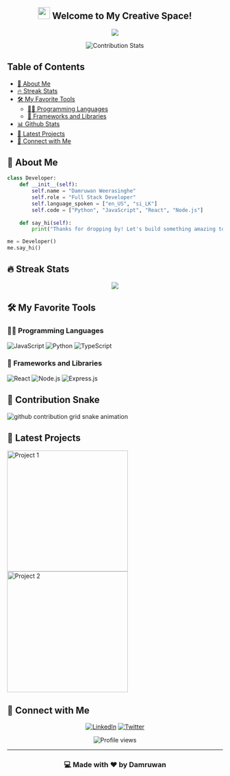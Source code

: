 <h2 align="center">
  <img src="https://media.giphy.com/media/hvRJCLFzcasrR4ia7z/giphy.gif" width="28">
  Welcome to My Creative Space!
</h2>

<p align="center">
  <img src="https://readme-typing-svg.herokuapp.com/?lines=Full-Stack+Developer;Always+learning+new+things;5%2B+years+of+coding+experience&font=Fira%20Code&center=true&width=440&height=45&color=f75c7e&vCenter=true&size=22">
</p>

<p align="center">
  <img src="https://github-contribution-stats.vercel.app/api/?username=CharithCD" alt="Contribution Stats">
</p>

## Table of Contents
- [🚀 About Me](#-about-me)
- [🔥 Streak Stats](#-streak-stats)
- [🛠️ My Favorite Tools](#%EF%B8%8F-my-favorite-tools)
    - [👨‍💻 Programming Languages](#-programming-languages)
    - [🧰 Frameworks and Libraries](#-frameworks-and-libraries)
- [📊 Github Stats](#-github-stats)
- [🎯 Latest Projects](#-latest-projects)
- [🤝 Connect with Me](#-connect-with-me)

## 🚀 About Me

```python
class Developer:
    def __init__(self):
        self.name = "Damruwan Weerasinghe"
        self.role = "Full Stack Developer"
        self.language_spoken = ["en_US", "si_LK"]
        self.code = ["Python", "JavaScript", "React", "Node.js"]
        
    def say_hi(self):
        print("Thanks for dropping by! Let's build something amazing together!")

me = Developer()
me.say_hi()
```

## 🔥 Streak Stats
<p align="center">
  <img src="https://github-readme-streak-stats.herokuapp.com/?user=CharithCD&theme=monokai-metallian&hide_border=true"/>
</p>

## 🛠️ My Favorite Tools

### 👨‍💻 Programming Languages

<p>
    <img alt="JavaScript" src="https://img.shields.io/badge/JavaScript-F7DF1E.svg?logo=javascript&logoColor=black">
    <img alt="Python" src="https://img.shields.io/badge/Python-14354C.svg?logo=python&logoColor=white">
    <img alt="TypeScript" src="https://img.shields.io/badge/TypeScript-007ACC.svg?logo=typescript&logoColor=white">
</p>

### 🧰 Frameworks and Libraries

<p>
    <img alt="React" src="https://img.shields.io/badge/React-20232a.svg?logo=react&logoColor=%2361DAFB">
    <img alt="Node.js" src="https://img.shields.io/badge/Node.js-43853D.svg?logo=node.js&logoColor=white">
    <img alt="Express.js" src="https://img.shields.io/badge/Express.js-404d59.svg?logo=express&logoColor=white">
</p>

## 🐍 Contribution Snake
<picture>
  <source media="(prefers-color-scheme: dark)" srcset="https://raw.githubusercontent.com/YourGitHubUsername/YourGitHubUsername/output/github-contribution-grid-snake-dark.svg">
  <source media="(prefers-color-scheme: light)" srcset="https://raw.githubusercontent.com/YourGitHubUsername/YourGitHubUsername/output/github-contribution-grid-snake.svg">
  <img alt="github contribution grid snake animation" src="https://raw.githubusercontent.com/YourGitHubUsername/YourGitHubUsername/output/github-contribution-grid-snake.svg">
</picture>

## 🎯 Latest Projects

<p align="left">
  <a href="https://github.com/YourGitHubUsername/Project1">
    <img width="282" src="https://denvercoder1-github-readme-stats.vercel.app/api/pin/?username=YourGitHubUsername&repo=Project1&theme=react&bg_color=1F222E&title_color=F85D7F&icon_color=F8D866&hide_border=true&show_icons=false" alt="Project 1">
  </a>
  <a href="https://github.com/YourGitHubUsername/Project2">
    <img width="282" src="https://denvercoder1-github-readme-stats.vercel.app/api/pin/?username=YourGitHubUsername&repo=Project2&theme=react&bg_color=1F222E&title_color=F85D7F&icon_color=F8D866&hide_border=true&show_icons=false" alt="Project 2">
  </a>
</p>

## 🤝 Connect with Me

<p align="center">
  <a href="https://linkedin.com/in/YourProfile"><img src="https://img.shields.io/badge/linkedin-%230077B5.svg?&style=for-the-badge&logo=linkedin&logoColor=white" alt="LinkedIn"/></a>
  <a href="https://twitter.com/YourProfile"><img src="https://img.shields.io/badge/Twitter-1DA1F2?style=for-the-badge&logo=twitter&logoColor=white" alt="Twitter"/></a>
</p>

<p align="center">
  <img src="https://komarev.com/ghpvc/?username=CharithCD&label=Profile%20views&color=0e75b6&style=flat" alt="Profile views"/>
</p>

---

<h3 align="center">
    💻 Made with ❤️ by Damruwan
</h3>
